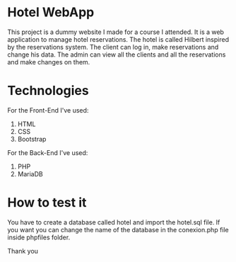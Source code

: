 
# Hotel WebApp

This project is a dummy website I made for a course I attended.
It is a web application to manage hotel reservations. 
The hotel is called Hilbert inspired by the reservations system. 
The client can log in, make reservations and change his data.
The admin can view all the clients and all the reservations and make changes on them.

# Technologies

For the Front-End I've used:
1. HTML
2. CSS
3. Bootstrap

For the Back-End I've used:
1. PHP 
2. MariaDB

# How to test it

You have to create a database called hotel and import the hotel.sql file. If you want you can change the name of the database in the conexion.php file inside phpfiles folder.

Thank you
